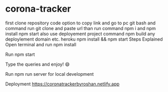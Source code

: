 # corona-tracker

first clone repository code option to copy link and go to pc git bash and command run git clone and paste url 
than run command npm i and npm install
npm start 
also use deployement project command npm build 
any deploylement domain etc. heroku
npm install && npm start
Steps Explained
Open terminal and run npm install

Run npm start


Type the queries and enjoy! 😄

Run npm run server for local development

Deployment
https://coronatrackerbyroshan.netlify.app
